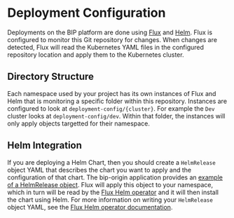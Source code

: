# Deployment Configuration
Deployments on the BIP platform are done using [Flux](https://github.com/weaveworks/flux) and [Helm](https://helm.sh). Flux is configured to monitor this Git repository for changes. When changes are detected, Flux will read the Kubernetes YAML files in the configured repository location and apply them to the Kubernetes cluster.

## Directory Structure
Each namespace used by your project has its own instances of Flux and Helm that is monitoring a specific folder within this repository. Instances are configured to look at `deployment-config/{cluster}`. For example the `Dev` cluster looks at `deployment-config/dev`. Within that folder, the instances will only apply objects targetted for their namespace.

## Helm Integration
If you are deploying a Helm Chart, then you should create a `HelmRelease` object YAML that describes the chart you want to apply and the configuration of that chart. The bip-origin application provides an [example of a HelmRelease object](dev/bip-origin-dev.yaml). Flux will apply this object to your namespace, which in turn will be read by the [Flux Helm operator](https://github.com/weaveworks/flux/blob/master/site/helm-integration.md) and it will then install the chart using Helm. For more information on writing your `HelmRelease` object YAML, see the [Flux Helm operator documentation](https://github.com/weaveworks/flux/blob/master/site/helm-integration.md).